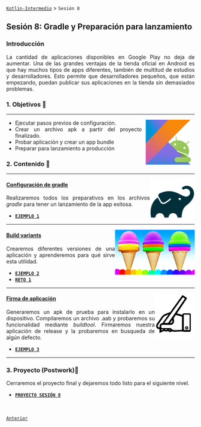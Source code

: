 [`Kotlin-Intermedio`](../Readme.md) > `Sesión 8`


## Sesión 8: Gradle y Preparación para lanzamiento

<div style="text-align: justify;">
  


### Introducción

La cantidad de aplicaciones disponibles en Google Play no deja de aumentar. Una de las grandes ventajas de la tienda oficial en Android es que hay muchos tipos de apps diferentes, también de multitud de estudios y desarrolladores. Esto permite que desarrolladores pequeños, que están empezando, puedan publicar sus aplicaciones en la tienda sin demasiados problemas.


### 1. Objetivos :dart: 

---

<img src="../images/android-kotlin.png" align="right" height="120" hspace="10">

- Ejecutar pasos previos de configuración.
- Crear un archivo apk a partir del proyecto finalizado.
- Probar aplicación y crear un app bundle
- Preparar para lanzamiento a producción


### 2. Contenido :blue_book:

---

<img src="images/gradle.png" align="right" height="120"> 

#### <ins>Configuración de gradle</ins>

Realizaremos todos los preparativos en los archivos _gradle_ para tener un lanzamiento de la app exitosa.

- [**`EJEMPLO 1`**](Ejemplo-01/Readme.md)

---

<img src="images/flavors.jpg" align="right" height="120"> 

#### <ins>Build variants</ins>

Crearemos diferentes versiones de una aplicación y aprenderemos para qué sirve esta utilidad.

- [**`EJEMPLO 2`**](Ejemplo-02/Readme.md)
- [**`RETO 1`**](Reto-01/Readme.md)

---

<img src="images/signing.png" align="right" height="120"> 

#### <ins>Firma de aplicación</ins>

Generaremos un apk de prueba para instalarlo en un dispositivo. Compilaremos un archivo .aab y probaremos su funcionalidad mediante _buildtool_. Firmaremos nuestra aplicación de release y la probaremos en busqueda de algún defecto.

- [**`EJEMPLO 3`**](Ejemplo-03/Readme.md)

---


### 3. Proyecto  (Postwork):hammer:

Cerraremos el proyecto final y dejaremos todo listo para el siguiente nivel.

- [**`PROYECTO SESIÓN 8`**](Proyecto/Readme.md)



<br/>

[`Anterior`](../Sesion-07/Readme.md)

</div>


